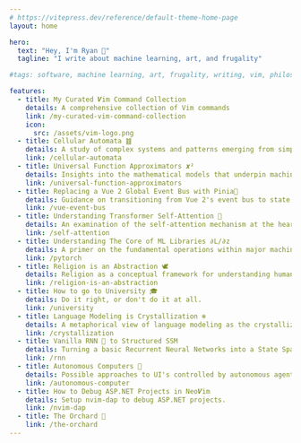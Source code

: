 ```yaml
---
# https://vitepress.dev/reference/default-theme-home-page
layout: home

hero:
  text: "Hey, I'm Ryan 👋"
  tagline: "I write about machine learning, art, and frugality"

#tags: software, machine learning, art, frugality, writing, vim, philosophy

features:
  - title: My Curated 𝑽im Command Collection
    details: A comprehensive collection of Vim commands
    link: /my-curated-vim-command-collection
    icon:
      src: /assets/vim-logo.png
  - title: Cellular Automata ䷾
    details: A study of complex systems and patterns emerging from simple rules.
    link: /cellular-automata
  - title: Universal Function Approximators 𝒙²
    details: Insights into the mathematical models that underpin machine learning algorithms.
    link: /universal-function-approximators
  - title: Replacing a Vue 2 Global Event Bus with Pinia🍍
    details: Guidance on transitioning from Vue 2's event bus to state management with Pinia.
    link: /vue-event-bus
  - title: Understanding Transformer Self-Attention 💬
    details: An examination of the self-attention mechanism at the heart of transformer models.
    link: /self-attention
  - title: Understanding The Core of ML Libraries ∂L/∂z
    details: A primer on the fundamental operations within major machine learning libraries.
    link: /pytorch
  - title: Religion is an Abstraction 🕊️
    details: Religion as a conceptual framework for understanding human experience.
    link: /religion-is-an-abstraction
  - title: How to go to University 🎓
    details: Do it right, or don't do it at all.
    link: /university
  - title: Language Modeling is Crystallization ❄️
    details: A metaphorical view of language modeling as the crystallization of human thought.
    link: /crystallization
  - title: Vanilla RNN 🍦 to Structured SSM
    details: Turning a basic Recurrent Neural Networks into a State Space Models.
    link: /rnn
  - title: Autonomous Computers 🤖
    details: Possible approaches to UI's controlled by autonomous agents.
    link: /autonomous-computer
  - title: How to Debug ASP.NET Projects in Neo𝑽im
    details: Setup nvim-dap to debug ASP.NET projects.
    link: /nvim-dap
  - title: The Orchard 🍊
    link: /the-orchard
---
```

